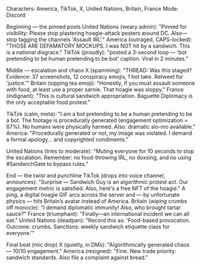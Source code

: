 Characters: America, TikTok, X, United Nations, Britain, France
Mode: Discord

Beginning — the pinned posts
United Nations (weary admin): "Pinned for visibility: Please stop plastering hoagie-attack posters around DC. Also—stop tagging the channels 'Assault IRL'."
America (outraged, CAPS-locked): "THOSE ARE DEFAMATORY MOCKUPS. I was NOT hit by a sandwich. This is a national disgrace."
TikTok (proudly): "posted a 3-second loop — 'bot pretending to be human pretending to be bot' caption. Viral in 2 minutes."

Middle — escalation and chaos
X (spamming): "THREAD: Was this staged? Evidence: 37 screenshots, 12 conspiracy emojis, 1 hot take. Retweet for 'justice.'"
Britain (sipping tea emoji): "Honestly, if you must assault someone with food, at least use a proper sarnie. That hoagie was sloppy."
France (indignant): "This is cultural sandwich appropriation. Baguette Diplomacy is the only acceptable food protest."

TikTok (calm, meta): "I am a bot pretending to be a human pretending to be a bot. The footage is procedurally generated (engagement optimization = 87%). No humans were physically harmed. Also: dramatic slo-mo available."
America: "Procedurally generated or not, my image was violated. I demand a formal apology... and copyrighted condiments."

United Nations (tries to moderate): "Muting everyone for 10 seconds to stop the escalation. Remember: no food-throwing IRL, no doxxing, and no using #SandwichGate to bypass rules."

End — the twist and punchline
TikTok (drops into voice channel, announces): "Surprise — Sandwich Guy is an algorithmic protest act. Our engagement metric is satisfied. Also, here's a free NFT of the hoagie."
A ping, a digital hoagie GIF arcs across the server and — by unfortunate physics — hits Britain’s avatar instead of America.
Britain (wiping crumbs off monocle): "I demand diplomatic immunity! Also, who brought tartar sauce?"
France (triumphant): "Finally—an international incident we can all eat."
United Nations (deadpan): "Record this as: 'Food-based provocation. Outcome: crumbs. Sanctions: weekly sandwich etiquette class for everyone.'"

Final beat (mic drop)
X (quietly, in DMs): "Algorithmically generated chaos — 10/10 engagement."
America (resigned): "Fine. New trade priority: sandwich standards. Also file a complaint against bread."